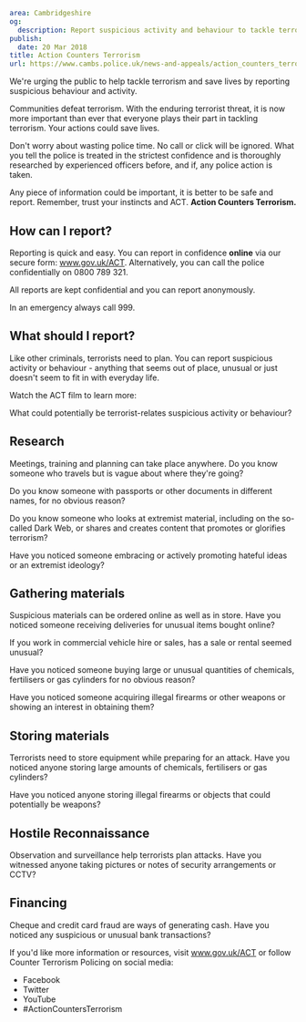 ```yaml
area: Cambridgeshire
og:
  description: Report suspicious activity and behaviour to tackle terrorism.
publish:
  date: 20 Mar 2018
title: Action Counters Terrorism
url: https://www.cambs.police.uk/news-and-appeals/action_counters_terrorism_campaign
```

We're urging the public to help tackle terrorism and save lives by reporting suspicious behaviour and activity.

Communities defeat terrorism. With the enduring terrorist threat, it is now more important than ever that everyone plays their part in tackling terrorism. Your actions could save lives.

Don't worry about wasting police time. No call or click will be ignored. What you tell the police is treated in the strictest confidence and is thoroughly researched by experienced officers before, and if, any police action is taken.

Any piece of information could be important, it is better to be safe and report. Remember, trust your instincts and ACT. **Action Counters Terrorism.**

## How can I report?

Reporting is quick and easy. You can report in confidence **online** via our secure form: www.gov.uk/ACT. Alternatively, you can call the police confidentially on 0800 789 321.

All reports are kept confidential and you can report anonymously.

In an emergency always call 999.

## What should I report?

Like other criminals, terrorists need to plan. You can report suspicious activity or behaviour - anything that seems out of place, unusual or just doesn't seem to fit in with everyday life.

Watch the ACT film to learn more:

What could potentially be terrorist-relates suspicious activity or behaviour?

## Research

Meetings, training and planning can take place anywhere. Do you know someone who travels but is vague about where they're going?

Do you know someone with passports or other documents in different names, for no obvious reason?

Do you know someone who looks at extremist material, including on the so-called Dark Web, or shares and creates content that promotes or glorifies terrorism?

Have you noticed someone embracing or actively promoting hateful ideas or an extremist ideology?

## Gathering materials

Suspicious materials can be ordered online as well as in store. Have you noticed someone receiving deliveries for unusual items bought online?

If you work in commercial vehicle hire or sales, has a sale or rental seemed unusual?

Have you noticed someone buying large or unusual quantities of chemicals, fertilisers or gas cylinders for no obvious reason?

Have you noticed someone acquiring illegal firearms or other weapons or showing an interest in obtaining them?

## Storing materials

Terrorists need to store equipment while preparing for an attack. Have you noticed anyone storing large amounts of chemicals, fertilisers or gas cylinders?

Have you noticed anyone storing illegal firearms or objects that could potentially be weapons?

## Hostile Reconnaissance

Observation and surveillance help terrorists plan attacks. Have you witnessed anyone taking pictures or notes of security arrangements or CCTV?

## Financing

Cheque and credit card fraud are ways of generating cash. Have you noticed any suspicious or unusual bank transactions?

If you'd like more information or resources, visit www.gov.uk/ACT or follow Counter Terrorism Policing on social media:

 * Facebook
 * Twitter
 * YouTube
 * #ActionCountersTerrorism
